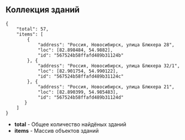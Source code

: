 ## Коллекция зданий

    {
        "total": 57,
        "items": [
            {
                "address": "Россия, Новосибирск, улица Блюхера 28",
                "loc": [82.898484, 54.9882],
                "id": "567524b58ffafd489b31124b"
            }, {
                "address": "Россия, Новосибирск, улица Блюхера 32/1",
                "loc": [82.901754, 54.990122],
                "id": "567524b58ffafd489b31124c"
            }, {
                "address": "Россия, Новосибирск, улица Блюхера 21",
                "loc": [82.890399, 54.985483],
                "id": "567524b58ffafd489b31124d"
           }
        ]
    }

* **total** - Общее количество найдёных зданий
* **items** - Массив объектов зданий
